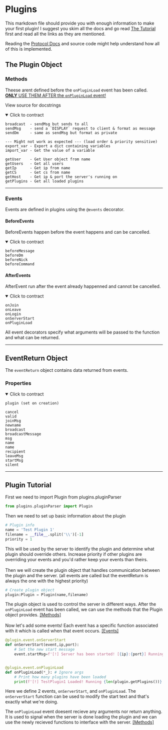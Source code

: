 
# Plugins

This markdown file should provide you with enough information to make your first plugin! I suggest you skim all the docs and go read [The Tutorial](#plugin-tutorial) first and read all the links as they are mentioned.

Reading the [Protocol Docs](PROTOCOL.md#protocol) and source code might help understand how all of this is implemented.

## The Plugin Object

### Methods

Theese arent defined before the `onPluginLoad` event has been called.
<br><u>**ONLY** USE THEM AFTER the `onPluginLoad` event!</u>

View source for docstrings

<details open>
<summary>Click to contract</summary>

    broadcast  - sendMsg but sends to all
    sendMsg    - send a `DISPLAY` request to client & format as message
    sendDm     - same as sendMsg but format as private

    --- Might not work as expected --- (load order & priority sensitive)
    export_var - Export a dict containing variables
    import_var - Get the value of a variable

    getUser    - Get User object from name
    getUsers   - Get all users
    getIp      - Get ip from name
    getCS      - Get cs from name
    getHost    - Get ip & port the server's running on
    getPlugins - Get all loaded plugins
</details>

---

### Events

Events are defined in plugins using the `@events` decorator.

#### BeforeEvents

BeforeEvents happen before the event happens and can be cancelled.

<details open>
<summary>Click to contract</summary>

    beforeMessage
    beforeDm
    beforeNick
    beforeCommand
</details>

#### AfterEvents

AfterEvent run after the event already happenned and cannot be cancelled.

<details open>
<summary>Click to contract</summary>

    onJoin
    onLeave
    onLogin
    onServerStart
    onPluginLoad
</details>

All event decorators specify what arguments will be passed to the function and what can be returned.

---

## EventReturn Object

The `eventReturn` object contains data returned from events.

### Properties

<details open>
<summary>Click to contract</summary>

    plugin (set on creation)

    cancel
    valid
    joinMsg
    newname
    broadcast
    broadcastMessage
    msg
    name
    name
    recipient
    leaveMsg
    startMsg
    silent
</details>

---

## Plugin Tutorial

First we need to import Plugin from plugins.pluginParser

```python
from plugins.pluginParser import Plugin
```

Then we need to set up basic information about the plugin

```python
# Plugin info
name = 'Test Plugin 1'
filename = __file__.split('\\')[-1]
priority = 1
```

This will be used by the server to identify the plugin and determine what plugin should override others. Increase priority if other plugins are overriding your events and you'd rather keep your events than theirs.
<br><br>
Then we will create the plugin object that handles communication between the plugin and the server. (all events are called but the eventReturn is always the one with the highest priority)

```python
# Create plugin object
plugin:Plugin = Plugin(name,filename)
```

The plugin object is used to control the server in different ways. After the `onPluginLoad` event has been called, we can use the methods that the Plugin object provides. [[Methods]](#methods)
<br><br>
Now let's add some events! Each event has a specific function associated with it which is called when that event occurs. [[Events]](#events)

```python
@plugin.event.onServerStart
def onServerStart(event,ip,port):
    # Set the new start message
    event.startMsg=f'[!] Server has been started! [{ip}:{port}] Running TestPlugin1'


@plugin.event.onPluginLoad
def onPluginLoad(*_): # Ignore args
    # Print how many plugins have been loaded
    print(f'[!] TestPlugin1 Loaded! Running {len(plugin.getPlugins())} plugins.')
```

Here we define 2 events, `onServerStart`, and `onPluginLoad`.
The `onServerStart` function can be used to modify the start text and that's exactly what we're doing.

The `onPluginLoad` event doesent recieve any arguments nor return anything. It is used to signal when the server is done loading the plugin and we can use the newly recieved functions to interface with the server. [[Methods]](#methods)
